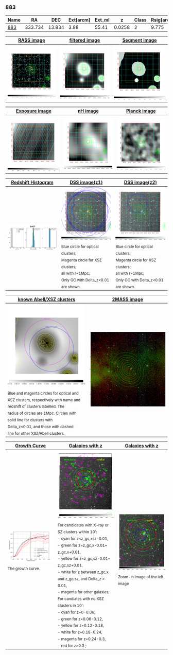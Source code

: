 <div STYLE="page-break-after: always;"></div>

### 883

|Name          |RA          |DEC      | Ext[arcm] | Ext_ml | z    | Class| Rsig[arcmin] | CRsig[c/s] | CR500[c/s] | R500[Mpc] |L500[erg/s]|F500[erg/s/cm^2]| M500[Msun]|Tx[keV]|beta|GC(XSZ,Delta_z<0.01)| GC(OPT,Delta_z<0.01)|GC|alias|
|--------------|------------|------------|---|---|-----------|--------|------|------|----|----|----|----|----|----|----|----|----|----|---|
|[883](script/883.md)     | 333.734       | 13.834       | 3.88    | 55.41   | 0.0258 | 2   | 9.775 |0.198 |0.224 |0.523 |4.716e+42 |3.104e-12 |4.171e+13 |1.258 |1.586 |MCXC, |N, |MCXC, |k467|

|[RASS image](../image/883/883_img.pdf)|[filtered image](../image/883/883_fil.pdf)|[Segment image](../image/883/883_seg.pdf)|
|-------------------|--------------------|-------------------|
| <img src="../image/883/883_img.png" width="300">  | <img src="../image/883/883_fil.png" width="300">   | <img src="../image/883/883_seg.png" width="300">  |

|[Exposure image](../image/883/883_mex.pdf)| [nH image](../image/883/883_nh.pdf)| [Planck image](../image/883/883_p.pdf)|
|-------------------|--------------------|-------------------|
|<img src="../image/883/883_mex.png" width="300">   | <img src="../image/883/883_nh.png" width="300">    | <img src="../image/883/883_p.png" width="300"> |

|[Redshift Histogram](../image/883/883_zg.pdf) | [DSS image(z1)](../image/883/883_dss_z1.pdf)      |  [DSS image(z2)](../image/883/883_dss_z2.pdf)    |
|-------------------|--------------------|-------------------|
|<img src="../image/883/883_zg.png" width="300"> |<img src="../image/883/883_dss_z1.png" width="300"> <sub><br>Blue circle for optical clusters; <br>Magenta circle for XSZ clusters; <br>all with r=1Mpc; <br>Only GC with Delta_z<0.01 are shown. </sub>| <img src="../image/883/883_dss_z2.png" width="300"><sub><br>Blue circle for optical clusters; <br>Magenta circle for XSZ clusters; <br>all with r=1Mpc; <br>Only GC with Delta_z<0.01 are shown. </sub> |

|[known Abell/XSZ clusters](../image/883/883_m.pdf) | [2MASS image](../image/883/883_2mass.pdf)      |
|-------------------|-------------------|
|<img src=../image/883/883_m.png width="300"> <sub><br>Blue and magenta circles for optical and <br>XSZ clusters, respectively with name and <br>redshift of clusters labelled. The <br>radius of circles are 1Mpc. Circles with <br>solid line for clusters with <br>Delta_z<0.01, and those with dashed <br>line for other XSZ/Abell clusters.        </sub>|<img src="../image/883/883_2mass.png" width="300">  |

|[Growth Curve](../image/883/883_gca_all.png) |[Galaxies with z](../image/883/883_opt_ned.pdf) |[Galaxies with z](../image/883/883_opt_ned_zoom.pdf) |
|-------------------|-------------------|-------------------|
| <img src="../image/883/883_gca_all.png" width="300"> <sub><br>The growth curve.</sub>| <img src=../image/883/883_opt_ned.png width="300"> <br><sub> For candidates with X-ray or SZ clusters within 10': <br> - cyan for z<z_gc,xsz-0.01, <br> - green for z=z_gc,x-0.01~ z_gc,x+0.01, <br> - yellow for z=z_gc,sz-0.01~ z_gc,sz+0.01, <br> - white for z between z_gc,x and z_gc,sz, and Delta_z > 0.01, <br> - magenta for other galaxies; <br>For candiates with no XSZ clusters in 10': <br> - cyan for z=0-0.06, <br> - green for z=0.06-0.12, <br> - yellow for z=0.12-0.18, <br> - white for z=0.18-0.24, <br> - magenta for z=0.24-0.3, <br> - red for z>0.3 ;  </sub>|<img src=../image/883/883_opt_ned_zoom.png width="300">  <br><sub> Zoom-in image of the left image</sub>|




